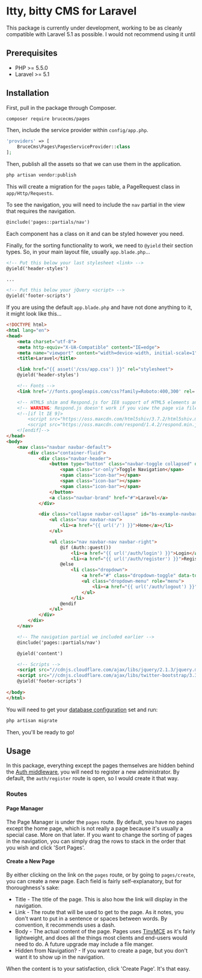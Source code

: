 # Itty, bitty CMS for Laravel

This package is currently under development, working to be as cleanly compatible with Laravel 5.1 as possible. I would not recommend using it until

## Prerequisites

* PHP >= 5.5.0
* Laravel >= 5.1 

## Installation

First, pull in the package through Composer.

```bash
composer require brucecms/pages
```

Then, include the service provider within `config/app.php`.

```php
'providers' => [
    BruceCms\Pages\PagesServiceProvider::class
];
```

Then, publish all the assets so that we can use them in the application.

```bash
php artisan vendor:publish
```

This will create a migration for the `pages` table, a PageRequest class in `app/Http/Requests`.

To see the navigation, you will need to include the `nav` partial in the view that requires the navigation.

```html
@include('pages::partials/nav')
```

Each component has a class on it and can be styled however you need.

Finally, for the sorting functionality to work, we need to `@yield` their section types. So, in your main layout file, usually `app.blade.php`...

```html
<!-- Put this below your last stylesheet <link> --> 
@yield('header-styles')

...

<!-- Put this below your jQuery <script> -->
@yield('footer-scripts')
```

If you are using the default `app.blade.php` and have not done anything to it, it might look like this...

```html
<!DOCTYPE html>
<html lang="en">
<head>
    <meta charset="utf-8">
    <meta http-equiv="X-UA-Compatible" content="IE=edge">
    <meta name="viewport" content="width=device-width, initial-scale=1">
    <title>Laravel</title>

    <link href="{{ asset('/css/app.css') }}" rel="stylesheet">
    @yield('header-styles')

    <!-- Fonts -->
    <link href='//fonts.googleapis.com/css?family=Roboto:400,300' rel='stylesheet' type='text/css'>

    <!-- HTML5 shim and Respond.js for IE8 support of HTML5 elements and media queries -->
    <!-- WARNING: Respond.js doesn't work if you view the page via file:// -->
    <!--[if lt IE 9]>
        <script src="https://oss.maxcdn.com/html5shiv/3.7.2/html5shiv.min.js"></script>
        <script src="https://oss.maxcdn.com/respond/1.4.2/respond.min.js"></script>
    <![endif]-->
</head>
<body>
    <nav class="navbar navbar-default">
        <div class="container-fluid">
            <div class="navbar-header">
                <button type="button" class="navbar-toggle collapsed" data-toggle="collapse" data-target="#bs-example-navbar-collapse-1">
                    <span class="sr-only">Toggle Navigation</span>
                    <span class="icon-bar"></span>
                    <span class="icon-bar"></span>
                    <span class="icon-bar"></span>
                </button>
                <a class="navbar-brand" href="#">Laravel</a>
            </div>

            <div class="collapse navbar-collapse" id="bs-example-navbar-collapse-1">
                <ul class="nav navbar-nav">
                    <li><a href="{{ url('/') }}">Home</a></li>
                </ul>

                <ul class="nav navbar-nav navbar-right">
                    @if (Auth::guest())
                        <li><a href="{{ url('/auth/login') }}">Login</a></li>
                        <li><a href="{{ url('/auth/register') }}">Register</a></li>
                    @else
                        <li class="dropdown">
                            <a href="#" class="dropdown-toggle" data-toggle="dropdown" role="button" aria-expanded="false">{{ Auth::user()->name }} <span class="caret"></span></a>
                            <ul class="dropdown-menu" role="menu">
                                <li><a href="{{ url('/auth/logout') }}">Logout</a></li>
                            </ul>
                        </li>
                    @endif
                </ul>
            </div>
        </div>
    </nav>

    <!-- The navigation partial we included earlier -->
    @include('pages::partials/nav')

    @yield('content')

    <!-- Scripts -->
    <script src="//cdnjs.cloudflare.com/ajax/libs/jquery/2.1.3/jquery.min.js"></script>
    <script src="//cdnjs.cloudflare.com/ajax/libs/twitter-bootstrap/3.3.1/js/bootstrap.min.js"></script>
    @yield('footer-scripts')
    
</body>
</html>
```

You will need to get your [database configuration](http://laravel.com/docs/5.0/database) set and run:

```bash
php artisan migrate
```

Then, you'll be ready to go!

## Usage

In this package, everything except the pages themselves are hidden behind the [Auth middleware](http://laravel.com/docs/5.0/authentication#protecting-routes), you will need to register a new administrator. By default, the `auth/register` route is open, so I would create it that way.

### Routes

#### Page Manager
The Page Manager is under the `pages` route. By default, you have no pages except the home page, which is not really a page because it's usually a special case. More on that later. If you want to change the sorting of pages in the navigation, you can simply drag the rows to stack in the order that you wish and click 'Sort Pages'.

#### Create a New Page
By either clicking on the link on the `pages` route, or by going to `pages/create`, you can create a new page. Each field is fairly self-explanatory, but for thoroughness's sake:
* Title - The title of the page. This is also how the link will display in the navigation.
* Link - The route that will be used to get to the page. As it notes, you don't want to put in a sentence or spaces between words. By convention, it recommends uses a dash.
* Body - The actual content of the page. Pages uses [TinyMCE](http://www.tinymce.com/) as it's fairly lightweight, and does all the things most clients and end-users would need to do. A future upgrade may include a file manger.
* Hidden from Navigation? - If you want to create a page, but you don't want it to show up in the navigation.

When the content is to your satisfaction, click 'Create Page'. It's that easy.